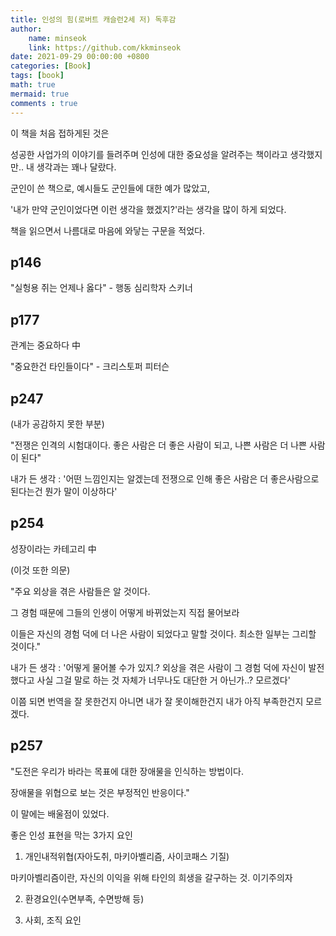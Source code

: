 ```yaml
---
title: 인성의 힘(로버트 캐슬런2세 저) 독후감
author: 
    name: minseok
    link: https://github.com/kkminseok
date: 2021-09-29 00:00:00 +0800
categories: [Book]
tags: [book]
math: true
mermaid: true
comments : true
---
```


이 책을 처음 접하게된 것은 

성공한 사업가의 이야기를 들려주며 인성에 대한 중요성을 알려주는 책이라고 생각했지만.. 내 생각과는 꽤나 달랐다.


군인이 쓴 책으로, 예시들도 군인들에 대한 예가 많았고,

'내가 만약 군인이었다면 이런 생각을 했겠지?'라는 생각을 많이 하게 되었다.

책을 읽으면서 나름대로 마음에 와닿는 구문을 적었다.

## p146

"실헝용 쥐는 언제나 옳다" - 행동 심리학자 스키너

## p177

관계는 중요하다 中

"중요한건 타인들이다" - 크리스토퍼 피터슨

## p247

(내가 공감하지 못한 부분)

"전쟁은 인격의 시험대이다. 좋은 사람은 더 좋은 사람이 되고, 나쁜 사람은 더 나쁜 사람이 된다"

내가 든 생각 : '어떤 느낌인지는 알겠는데 전쟁으로 인해 좋은 사람은 더 좋은사람으로 된다는건 뭔가 말이 이상하다'

## p254

성장이라는 카테고리 中

(이것 또한 의문)

"주요 외상을 겪은 사람들은 알 것이다.

그 경험 때문에 그들의 인생이 어떻게 바뀌었는지 직접 물어보라

이들은 자신의 경험 덕에 더 나은 사람이 되었다고 말할 것이다. 최소한 일부는 그리할 것이다."

내가 든 생각 : '어떻게 물어볼 수가 있지.? 외상을 겪은 사람이 그 경험 덕에 자신이 발전했다고 사실 그걸 말로 하는 것 자체가 너무나도 대단한 거 아닌가..? 모르겠다'

이쯤 되면 번역을 잘 못한건지 아니면 내가 잘 못이해한건지 내가 아직 부족한건지 모르겠다.

## p257

"도전은 우리가 바라는 목표에 대한 장애물을 인식하는 방법이다. 

장애물을 위협으로 보는 것은 부정적인 반응이다."

이 말에는 배울점이 있었다.

좋은 인성 표현을 막는 3가지 요인

1. 개인내적위협(자아도취, 마키아벨리즘, 사이코패스 기질)

마키아벨리즘이란, 자신의 이익을 위해 타인의 희생을 갈구하는 것. 이기주의자

2. 환경요인(수면부족, 수면방해 등)

3. 사회, 조직 요인

